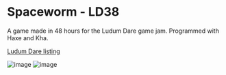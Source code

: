 # Spaceworm - LD38
A game made in 48 hours for the Ludum Dare game jam. Programmed with Haxe and Kha.

[Ludum Dare listing](https://ldjam.com/events/ludum-dare/38/spaceworm-defend-a-sacred-tree-from-worms-invading-your-planet)

![image](https://user-images.githubusercontent.com/8501694/229522380-7940a2a3-d501-43d2-a0a4-3a304ebf8605.png)
![image](https://user-images.githubusercontent.com/8501694/229522393-b3c4d897-d4bf-4517-8149-f101aad4869c.png)
